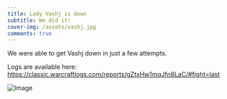 ```yaml
---
title: Lady Vashj is down
subtitle: We did it!
cover-img: /assets/vashj.jpg
comments: true
---
```


We were able to get Vashj down in just a few attempts.

Logs are available here: <https://classic.warcraftlogs.com/reports/gZtxHw1mqJfn8LaC/#fight=last>

![Image](https://handsomeguild.com/assets/vashj.jpg)